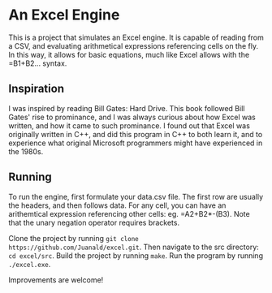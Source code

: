 # An Excel Engine

This is a project that simulates an Excel engine. It is capable of reading from a CSV, and evaluating arithmetical expressions referencing cells on the fly. In this way, it allows for basic equations, much like Excel allows with the =B1+B2... syntax.

## Inspiration

I was inspired by reading Bill Gates: Hard Drive. This book followed Bill Gates' rise to prominance, and I was always curious about how Excel was written, and how it came to such prominance. I found out that Excel was originally written in C++, and did this program in C++ to both learn it, and to experience what original Microsoft programmers might have experienced in the 1980s.

## Running

To run the engine, first formulate your data.csv file. The first row are usually the headers, and then follows data. For any cell, you can have an arithemtical expression referencing other cells: eg. =A2+B2\*-(B3). Note that the unary negation operator requires brackets.

Clone the project by running `git clone https://github.com/Juanald/excel.git`.
Then navigate to the src directory: `cd excel/src`.
Build the project by running `make`.
Run the program by running `./excel.exe`.

Improvements are welcome!

